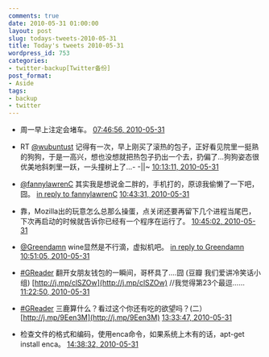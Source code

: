 ```yaml
---
comments: true
date: 2010-05-31 01:00:00
layout: post
slug: todays-tweets-2010-05-31
title: Today's tweets 2010-05-31
wordpress_id: 753
categories:
- twitter-backup[Twitter备份]
post_format:
- Aside
tags:
- backup
- twitter
---
```





  * 周一早上注定会堵车。 [07:46:56, 2010-05-31](http://twitter.com/gfrog/statuses/15071754589)





  * RT [@wubuntust](http://twitter.com/wubuntust) 记得有一次，早上刚买了滚热的包子，正好看见院里一挺熟的狗狗，于是一高兴，想也没想就把热包子扔出一个去，扔偏了...狗狗姿态很优美地斜刺里一跃，一头撞树上了...- -||~ [10:13:11, 2010-05-31](http://twitter.com/gfrog/statuses/15078854470)





  * [@fannylawrenC](http://twitter.com/fannylawrenC) 其实我是想说金二胖的，手机打的，原谅我偷懒了一下吧，囧。 [in reply to fannylawrenC](http://twitter.com/fannylawrenC/statuses/15080152731) [10:43:31, 2010-05-31](http://twitter.com/gfrog/statuses/15080389981)





  * 靠，Mozilla出的玩意怎么总那么操蛋，点关闭还要再留下几个进程当尾巴，下次再启动的时候就告诉你已经有一个程序在运行了。 [10:45:02, 2010-05-31](http://twitter.com/gfrog/statuses/15080467091)





  * [@Greendamn](http://twitter.com/Greendamn) wine显然是不行滴，虚拟机吧。 [in reply to Greendamn](http://twitter.com/Greendamn/statuses/15080687242) [10:51:05, 2010-05-31](http://twitter.com/gfrog/statuses/15080773899)





  * [#GReader](http://search.twitter.com/search?q=%23GReader) 翻开女朋友钱包的一瞬间，哥杯具了....囧 (豆瓣 我们爱讲冷笑话小组) [http://j.mp/clSZOw](http://j.mp/clSZOw) //我觉得第23个最逗…… [11:22:50, 2010-05-31](http://twitter.com/gfrog/statuses/15082389986)





  * [#GReader](http://search.twitter.com/search?q=%23GReader) 三鹿算什么？看过这个你还有吃的欲望吗？(二） [http://j.mp/9Een3M](http://j.mp/9Een3M) [13:33:47, 2010-05-31](http://twitter.com/gfrog/statuses/15088405655)





  * 检查文件的格式和编码，使用enca命令，如果系统上木有的话，apt-get install enca。 [14:38:32, 2010-05-31](http://twitter.com/gfrog/statuses/15090938595)




